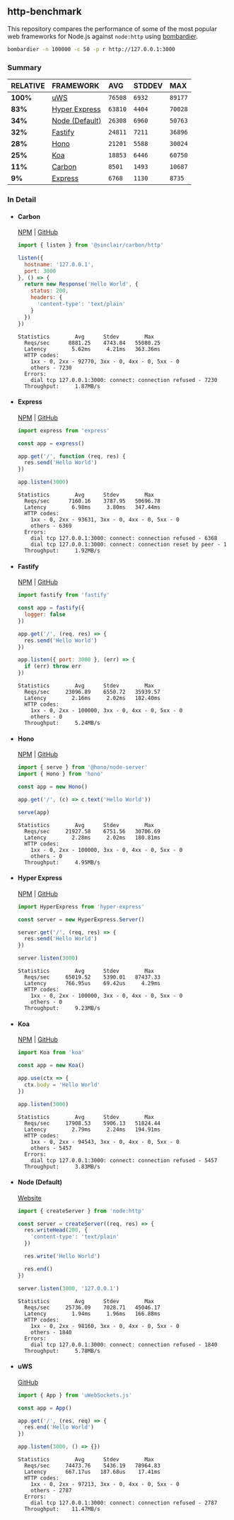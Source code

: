 ## http-benchmark

This repository compares the performance of some of the most popular web frameworks for Node.js against `node:http` using [bombardier](https://github.com/codesenberg/bombardier).

```bash
bombardier -n 100000 -c 50 -p r http://127.0.0.1:3000
```

### Summary

| RELATIVE | FRAMEWORK | AVG | STDDEV | MAX |
| :--- | :--- | :--- | :--- | :--- |
| **100%** | [uWS](#uws) | `76508` | `6932` | `89177` |
| **83%** | [Hyper Express](#hyper-express) | `63810` | `4404` | `70028` |
| **34%** | [Node (Default)](#node-default) | `26308` | `6960` | `50763` |
| **32%** | [Fastify](#fastify) | `24811` | `7211` | `36896` |
| **28%** | [Hono](#hono) | `21201` | `5588` | `30024` |
| **25%** | [Koa](#koa) | `18853` | `6446` | `60750` |
| **11%** | [Carbon](#carbon) | `8501` | `1493` | `10687` |
| **9%** | [Express](#express) | `6768` | `1130` | `8735` |


### In Detail

- #### Carbon
  [NPM](https://npmjs.com/@sinclair/carbon) | [GitHub](https://github.com/sinclairzx81/carbon)
  ```js
  import { listen } from '@sinclair/carbon/http'

  listen({
    hostname: '127.0.0.1',
    port: 3000
  }, () => {
    return new Response('Hello World', {
      status: 200,
      headers: {
        'content-type': 'text/plain'
      }
    })
  })
  ```

  ```
  Statistics        Avg      Stdev        Max
    Reqs/sec      8881.25    4743.84   55080.25
    Latency        5.62ms     4.21ms   363.36ms
    HTTP codes:
      1xx - 0, 2xx - 92770, 3xx - 0, 4xx - 0, 5xx - 0
      others - 7230
    Errors:
      dial tcp 127.0.0.1:3000: connect: connection refused - 7230
    Throughput:     1.87MB/s
  ```

- #### Express
  [NPM](https://npmjs.com/express) | [GitHub](https://github.com/expressjs/express)
  ```js
  import express from 'express'

  const app = express()

  app.get('/', function (req, res) {
    res.send('Hello World')
  })

  app.listen(3000)
  ```

  ```
  Statistics        Avg      Stdev        Max
    Reqs/sec      7160.16    3787.95   50696.78
    Latency        6.98ms     3.80ms   347.44ms
    HTTP codes:
      1xx - 0, 2xx - 93631, 3xx - 0, 4xx - 0, 5xx - 0
      others - 6369
    Errors:
      dial tcp 127.0.0.1:3000: connect: connection refused - 6368
      dial tcp 127.0.0.1:3000: connect: connection reset by peer - 1
    Throughput:     1.92MB/s
  ```

- #### Fastify
  [NPM](https://npmjs.com/fastify) | [GitHub](https://github.com/fastify/fastify)
  ```js
  import fastify from 'fastify'

  const app = fastify({
    logger: false
  })

  app.get('/', (req, res) => {
    res.send('Hello World')
  })

  app.listen({ port: 3000 }, (err) => {
    if (err) throw err
  })
  ```

  ```
  Statistics        Avg      Stdev        Max
    Reqs/sec     23096.89    6550.72   35939.57
    Latency        2.16ms     2.02ms   182.40ms
    HTTP codes:
      1xx - 0, 2xx - 100000, 3xx - 0, 4xx - 0, 5xx - 0
      others - 0
    Throughput:     5.24MB/s
  ```

- #### Hono
  [NPM](https://npmjs.com/hono) | [GitHub](https://github.com/honojs/hono)
  ```js
  import { serve } from '@hono/node-server'
  import { Hono } from 'hono'

  const app = new Hono()

  app.get('/', (c) => c.text('Hello World'))

  serve(app)
  ```

  ```
  Statistics        Avg      Stdev        Max
    Reqs/sec     21927.58    6751.56   30706.69
    Latency        2.28ms     2.02ms   180.81ms
    HTTP codes:
      1xx - 0, 2xx - 100000, 3xx - 0, 4xx - 0, 5xx - 0
      others - 0
    Throughput:     4.95MB/s
  ```

- #### Hyper Express
  [NPM](https://npmjs.com/hyper-express) | [GitHub](https://github.com/kartikk221/hyper-express)
  ```js
  import HyperExpress from 'hyper-express'

  const server = new HyperExpress.Server()

  server.get('/', (req, res) => {
    res.send('Hello World')
  })

  server.listen(3000)
  ```

  ```
  Statistics        Avg      Stdev        Max
    Reqs/sec     65019.52    5390.01   87437.33
    Latency      766.95us    69.42us     4.29ms
    HTTP codes:
      1xx - 0, 2xx - 100000, 3xx - 0, 4xx - 0, 5xx - 0
      others - 0
    Throughput:     9.23MB/s
  ```

- #### Koa
  [NPM](https://npmjs.com/koa) | [GitHub](https://github.com/koajs/koa)
  ```js
  import Koa from 'koa'

  const app = new Koa()

  app.use(ctx => {
    ctx.body = 'Hello World'
  })

  app.listen(3000)
  ```

  ```
  Statistics        Avg      Stdev        Max
    Reqs/sec     17908.53    5906.13   51824.44
    Latency        2.79ms     2.24ms   194.91ms
    HTTP codes:
      1xx - 0, 2xx - 94543, 3xx - 0, 4xx - 0, 5xx - 0
      others - 5457
    Errors:
      dial tcp 127.0.0.1:3000: connect: connection refused - 5457
    Throughput:     3.83MB/s
  ```

- #### Node (Default)
  [Website](https://nodejs.org/api/http.html)
  ```js
  import { createServer } from 'node:http'

  const server = createServer((req, res) => {
    res.writeHead(200, {
      'content-type': 'text/plain'
    })

    res.write('Hello World')

    res.end()
  })

  server.listen(3000, '127.0.0.1')
  ```

  ```
  Statistics        Avg      Stdev        Max
    Reqs/sec     25736.09    7028.71   45046.17
    Latency        1.94ms     1.96ms   166.88ms
    HTTP codes:
      1xx - 0, 2xx - 98160, 3xx - 0, 4xx - 0, 5xx - 0
      others - 1840
    Errors:
      dial tcp 127.0.0.1:3000: connect: connection refused - 1840
    Throughput:     5.78MB/s
  ```

- #### uWS
  [GitHub](https://github.com/uNetworking/uWebSockets.js)
  ```js
  import { App } from 'uWebSockets.js'

  const app = App()

  app.get('/', (res, req) => {
    res.end('Hello World')
  })

  app.listen(3000, () => {})
  ```

  ```
  Statistics        Avg      Stdev        Max
    Reqs/sec     74473.76    5436.19   78964.83
    Latency      667.17us   187.68us    17.41ms
    HTTP codes:
      1xx - 0, 2xx - 97213, 3xx - 0, 4xx - 0, 5xx - 0
      others - 2787
    Errors:
      dial tcp 127.0.0.1:3000: connect: connection refused - 2787
    Throughput:    11.47MB/s
  ```


